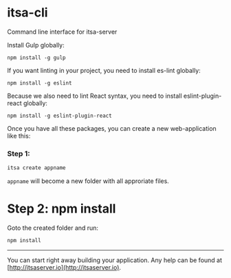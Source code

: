 # itsa-cli
Command line interface for itsa-server

Install Gulp globally:

```
npm install -g gulp
```

If you want linting in your project, you need to install es-lint globally:

```
npm install -g eslint
```

Because we also need to lint React syntax, you need to install eslint-plugin-react globally:

```
npm install -g eslint-plugin-react
```


Once you have all these packages, you can create a new web-application like this:

### Step 1:

```js
itsa create appname
```

`appname` will become a new folder with all approriate files.

# Step 2: npm install

Goto the created folder and run:

```js
npm install
```

--------------

You can start right away building your application. Any help can be found at [http://itsaserver.io](http://itsaserver.io).